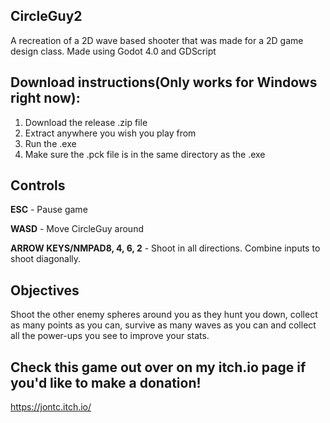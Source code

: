 ## CircleGuy2

A recreation of a 2D wave based shooter that was made for a 2D game design class. Made using Godot 4.0 and GDScript
## Download instructions(Only works for Windows right now):

1. Download the release .zip file
2. Extract anywhere you wish you play from
3. Run the .exe
4. Make sure the .pck file is in the same directory as the .exe

## Controls
**ESC** - Pause game  

**WASD** - Move CircleGuy around  

**ARROW KEYS/NMPAD8, 4, 6, 2** - Shoot in all directions. Combine inputs to shoot diagonally.

## Objectives
Shoot the other enemy spheres around you as they hunt you down, collect as many points as you can, survive as many waves as you can and collect
all the power-ups you see to improve your stats.

## Check this game out over on my itch.io page if you'd like to make a donation!
https://jontc.itch.io/
